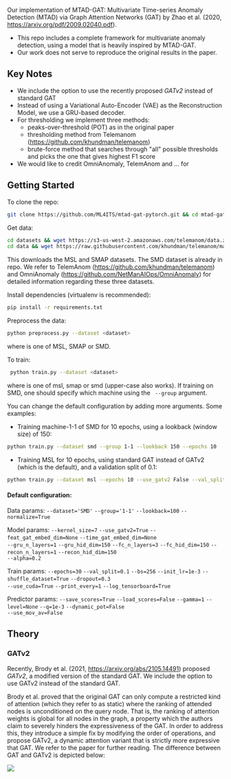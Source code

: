 Our implementation of MTAD-GAT: Multivariate Time-series Anomaly Detection (MTAD) via Graph Attention Networks (GAT) by Zhao et al. (2020, https://arxiv.org/pdf/2009.02040.pdf).

- This repo includes a complete framework for multivariate anomaly detection, using a model that is heavily inspired by MTAD-GAT.
- Our work does not serve to reproduce the original results in the paper.

## Key Notes
- We include the option to use the recently proposed *GATv2* instead of standard GAT
- Instead of using a Variational Auto-Encoder (VAE) as the Reconstruction Model, we use a GRU-based decoder. 
- For thresholding we implement three methods:
  - peaks-over-threshold (POT) as in the original paper
  - thresholding method from Telemanom (https://github.com/khundman/telemanom)
  - brute-force method that searches through "all" possible thresholds and picks the one that gives highest F1 score 
- We would like to credit OmniAnomaly, TelemAnom and ... for 


## Getting Started 
To clone the repo:
```bash
git clone https://github.com/ML4ITS/mtad-gat-pytorch.git && cd mtad-gat-pytorch
```

Get data:
```bash
cd datasets && wget https://s3-us-west-2.amazonaws.com/telemanom/data.zip && unzip data.zip && rm data.zip &&
cd data && wget https://raw.githubusercontent.com/khundman/telemanom/master/labeled_anomalies.csv && cd .. && cd ..

```
This downloads the MSL and SMAP datasets. The SMD dataset is already in repo. 
We refer to TelemAnom (https://github.com/khundman/telemanom) and OmniAnomaly (https://github.com/NetManAIOps/OmniAnomaly) for detailed information regarding these three datasets. 

Install dependencies (virtualenv is recommended):
```bash
pip install -r requirements.txt 
```

Preprocess the data:
```bash
python preprocess.py --dataset <dataset>
```
where <dataset> is one of MSL, SMAP or SMD.

To train:
```bash
 python train.py --dataset <dataset>
```
where <dataset> is one of msl, smap or smd (upper-case also works). If training on SMD, one should specify which machine using the ``` --group``` argument.

You can change the default configuration by adding more arguments. Some examples:
    
- Training machine-1-1 of SMD for 10 epochs, using a lookback (window size) of 150:
```bash 
python train.py --dataset smd --group 1-1 --lookback 150 --epochs 10 
```
  
- Training MSL for 10 epochs, using standard GAT instead of GATv2 (which is the default), and a validation split of 0.1:
```bash 
python train.py --dataset msl --epochs 10 --use_gatv2 False --val_split 0.1
```

#### Default configuration:
Data params:
```--dataset='SMD'```
```--group='1-1'```
```--lookback=100```
```--normalize=True```
  
Model params:
```--kernel_size=7```
```--use_gatv2=True```
```--feat_gat_embed_dim=None```
```--time_gat_embed_dim=None``` <br />
```--gru_n_layers=1```
```--gru_hid_dim=150```
```--fc_n_layers=3```
```--fc_hid_dim=150```
```--recon_n_layers=1```
```--recon_hid_dim=150```  <br />
```--alpha=0.2```

Train params:
```--epochs=30```
```--val_split=0.1```
```--bs=256```
```--init_lr=1e-3```
```--shuffle_dataset=True```
```--dropout=0.3```  <br />
```--use_cuda=True```
```--print_every=1```
```--log_tensorboard=True```

Predictor params:
```--save_scores=True```
```--load_scores=False```
```--gamma=1```
```--level=None```
```--q=1e-3```
```--dynamic_pot=False```  <br />
```--use_mov_av=False```


## Theory
### GATv2
Recently, Brody et al. (2021, https://arxiv.org/abs/2105.14491) proposed *GATv2*, a modified version of the standard GAT.
We include the option to use GATv2 instead of the standard GAT.

Brody et al. proved that the original GAT can only compute a restricted kind of attention (which they refer to as static) where the ranking of attended nodes is unconditioned on the query node. That is, the ranking of attention weights is global for all nodes in the graph, a property which the authors claim to severely hinders the expressiveness of the GAT. In order to address this, they introduce a simple fix by modifying the order of operations, and propose GATv2, a dynamic attention variant that is strictly more expressive that GAT. We refer to the paper for further reading. The difference between GAT and GATv2 is depicted below:

![](https://i.imgur.com/agPNXBy.png)






